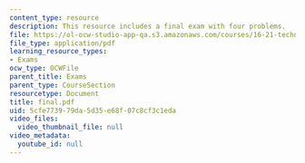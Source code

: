 ```yaml
---
content_type: resource
description: This resource includes a final exam with four problems.
file: https://ol-ocw-studio-app-qa.s3.amazonaws.com/courses/16-21-techniques-for-structural-analysis-and-design-spring-2005/5cfe773979da5d35e68f07c8cf3c1eda_final.pdf
file_type: application/pdf
learning_resource_types:
- Exams
ocw_type: OCWFile
parent_title: Exams
parent_type: CourseSection
resourcetype: Document
title: final.pdf
uid: 5cfe7739-79da-5d35-e68f-07c8cf3c1eda
video_files:
  video_thumbnail_file: null
video_metadata:
  youtube_id: null
---
```

